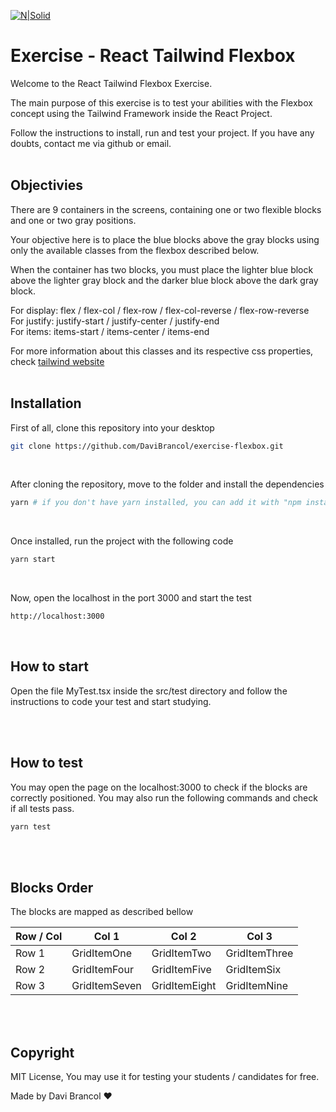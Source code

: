 [![N|Solid](https://i.imgur.com/VYaKx4o.png)](https://nodesource.com/products/nsolid)

# Exercise - React Tailwind Flexbox

Welcome to the React Tailwind Flexbox Exercise. 
<br />

The main purpose of this exercise is to test your abilities with the Flexbox concept using the Tailwind Framework inside the React Project.
<br />

Follow the instructions to install, run and test your project. If you have any doubts, contact me via github or email.
<br />
<br />

## Objectivies

There are 9 containers in the screens, containing one or two flexible blocks and one or two gray positions.
<br />

Your objective here is to place the blue blocks above the gray blocks using only the available classes from the flexbox described below.
<br />

When the container has two blocks, you must place the lighter blue block above the lighter gray block and the darker blue block above the dark gray block.
<br />

For display: flex / flex-col / flex-row / flex-col-reverse / flex-row-reverse
<br />
For justify: justify-start / justify-center / justify-end
<br />
For items: items-start / items-center / items-end
<br />

For more information about this classes and its respective css properties, check [tailwind website](https://tailwindcss.com/)
<br />
<br />

## Installation

First of all, clone this repository into your desktop
<br />

```sh
git clone https://github.com/DaviBrancol/exercise-flexbox.git
```
<br />

After cloning the repository, move to the folder and install the dependencies
<br />

```sh
yarn # if you don't have yarn installed, you can add it with "npm install -g yarn"
```
<br />

Once installed, run the project with the following code
<br />

```sh
yarn start
```
<br />

Now, open the localhost in the port 3000 and start the test
<br />

```sh
http://localhost:3000
```

<br />

## How to start

Open the file MyTest.tsx inside the src/test directory and follow the instructions to code your test and start studying.

<br />
<br />

## How to test

You may open the page on the localhost:3000 to check if the blocks are correctly positioned. You may also run the following commands and check if all tests pass.
<br />

```sh
yarn test
```

<br />
<br />


## Blocks Order 

The blocks are mapped as described bellow

| Row / Col              | Col 1 | Col 2  | Col 3           |
| --------------------- | ------------- | ----------------- | ----------------- |
| Row 1                | GridItemOne       | GridItemTwo          | GridItemThree      |
| Row 2       | GridItemFour | GridItemFive          | GridItemSix |
| Row 3         | GridItemSeven | GridItemEight | GridItemNine |

<br />
<br />

## Copyright

MIT License, You may use it for testing your students / candidates for free.

Made by Davi Brancol ❤️
